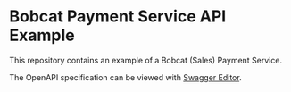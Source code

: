 # Bobcat Payment Service API Example

This repository contains an example of a Bobcat (Sales) Payment Service.

The OpenAPI specification can be viewed with [Swagger Editor](http://editor.swagger.io?import=https://raw.githubusercontent.com/kirei/bobcat-psp-api/master/psp.yaml).

